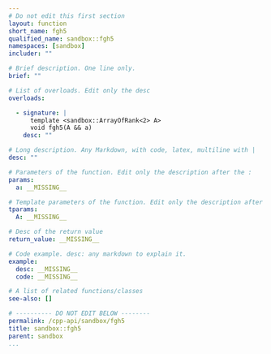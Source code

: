 ```yaml
---
# Do not edit this first section
layout: function
short_name: fgh5
qualified_name: sandbox::fgh5
namespaces: [sandbox]
includer: ""

# Brief description. One line only.
brief: ""

# List of overloads. Edit only the desc
overloads:

  - signature: |
      template <sandbox::ArrayOfRank<2> A>
      void fgh5(A && a)
    desc: ""

# Long description. Any Markdown, with code, latex, multiline with |
desc: ""

# Parameters of the function. Edit only the description after the :
params:
  a: __MISSING__

# Template parameters of the function. Edit only the description after the :
tparams:
  A: __MISSING__

# Desc of the return value
return_value: __MISSING__

# Code example. desc: any markdown to explain it.
example:
  desc: __MISSING__
  code: __MISSING__

# A list of related functions/classes
see-also: []

# ---------- DO NOT EDIT BELOW --------
permalink: /cpp-api/sandbox/fgh5
title: sandbox::fgh5
parent: sandbox
...
```


